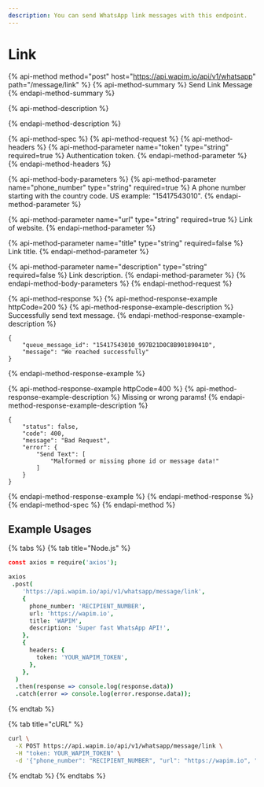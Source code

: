 ```yaml
---
description: You can send WhatsApp link messages with this endpoint.
---
```


# Link

{% api-method method="post" host="https://api.wapim.io/api/v1/whatsapp" path="/message/link" %}
{% api-method-summary %}
Send Link Message
{% endapi-method-summary %}

{% api-method-description %}

{% endapi-method-description %}

{% api-method-spec %}
{% api-method-request %}
{% api-method-headers %}
{% api-method-parameter name="token" type="string" required=true %}
Authentication token.
{% endapi-method-parameter %}
{% endapi-method-headers %}

{% api-method-body-parameters %}
{% api-method-parameter name="phone\_number" type="string" required=true %}
A phone number starting with the country code. US example: "15417543010".
{% endapi-method-parameter %}

{% api-method-parameter name="url" type="string" required=true %}
Link of website.
{% endapi-method-parameter %}

{% api-method-parameter name="title" type="string" required=false %}
Link title.
{% endapi-method-parameter %}

{% api-method-parameter name="description" type="string" required=false %}
Link description.
{% endapi-method-parameter %}
{% endapi-method-body-parameters %}
{% endapi-method-request %}

{% api-method-response %}
{% api-method-response-example httpCode=200 %}
{% api-method-response-example-description %}
Successfully send text message.
{% endapi-method-response-example-description %}

```text
{
    "queue_message_id": "15417543010_997B21D0C8B90189041D",
    "message": "We reached successfully"
}
```
{% endapi-method-response-example %}

{% api-method-response-example httpCode=400 %}
{% api-method-response-example-description %}
Missing or wrong params!
{% endapi-method-response-example-description %}

```text
{
    "status": false,
    "code": 400,
    "message": "Bad Request",
    "error": {
        "Send Text": [
            "Malformed or missing phone id or message data!"
        ]
    }
}
```
{% endapi-method-response-example %}
{% endapi-method-response %}
{% endapi-method-spec %}
{% endapi-method %}

## Example Usages

{% tabs %}
{% tab title="Node.js" %}
```coffeescript
const axios = require('axios');

axios
 .post(
    'https://api.wapim.io/api/v1/whatsapp/message/link',
    {
      phone_number: 'RECIPIENT_NUMBER',
      url: 'https://wapim.io',
      title: 'WAPIM',
      description: 'Super fast WhatsApp API!',
    },
    {
      headers: {
        token: 'YOUR_WAPIM_TOKEN',
      },
    },
  )
  .then(response => console.log(response.data))
  .catch(error => console.log(error.response.data));
```
{% endtab %}

{% tab title="cURL" %}
```bash
curl \
  -X POST https://api.wapim.io/api/v1/whatsapp/message/link \
  -H "token: YOUR_WAPIM_TOKEN" \
  -d '{"phone_number": "RECIPIENT_NUMBER", "url": "https://wapim.io", "title": "WAPIM", "description": "Super fast WhatsApp API!"}'
```
{% endtab %}
{% endtabs %}

